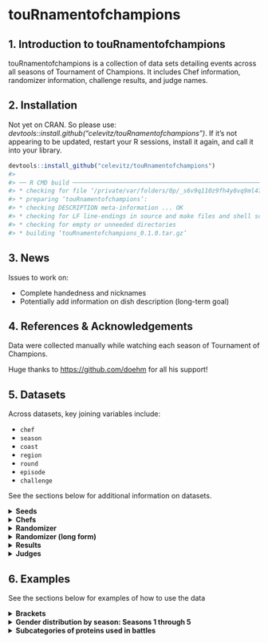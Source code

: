 touRnamentofchampions
================

## 1. Introduction to touRnamentofchampions

touRnamentofchampions is a collection of data sets detailing events
across all seasons of Tournament of Champions. It includes Chef
information, randomizer information, challenge results, and judge names.

## 2. Installation

Not yet on CRAN. So please use:
*devtools::install.github(“celevitz/touRnamentofchampions”)*. If it’s
not appearing to be updated, restart your R sessions, install it again,
and call it into your library.

``` r
devtools::install_github("celevitz/touRnamentofchampions")
#> 
#> ── R CMD build ─────────────────────────────────────────────────────────────────
#> * checking for file ‘/private/var/folders/0p/_s6v9q110z9fh4y0vq9ml47m0000gp/T/RtmpLKs0QH/remotes1348a541b1850/celevitz-touRnamentofchampions-fdde6ea/DESCRIPTION’ ... OK
#> * preparing ‘touRnamentofchampions’:
#> * checking DESCRIPTION meta-information ... OK
#> * checking for LF line-endings in source and make files and shell scripts
#> * checking for empty or unneeded directories
#> * building ‘touRnamentofchampions_0.1.0.tar.gz’
```

## 3. News

Issues to work on:

- Complete handedness and nicknames
- Potentially add information on dish description (long-term goal)

## 4. References & Acknowledgements

Data were collected manually while watching each season of Tournament of
Champions.

Huge thanks to <https://github.com/doehm> for all his support!

## 5. Datasets

Across datasets, key joining variables include:

- `chef`
- `season`
- `coast`
- `region`
- `round`
- `episode`
- `challenge`

See the sections below for additional information on datasets.

<details>
<summary>
<strong>Seeds</strong>
</summary>

### Seeds

The unique identifiers of this dataset are `chef`-`season`.

- `chef`: Chef name (full name)
- `season`: Season number
- `seed`: Seed within their section of the bracket: values of 1
  through 8. Chefs that played in the qualifiers but didn’t make the
  final bracket will have seeds of 8.2, 8.3, or 8.4.
- `coast`: Are they East or West Coast?
- `region`: The region depends on how many chefs start the competition.
  If there are 16 chefs, then the region is left blank. If there are 32
  chefs, then the regions are A or B.

``` r
seeds 
#> # A tibble: 146 × 5
#>    chef               season  seed coast region
#>    <chr>               <dbl> <dbl> <chr> <chr> 
#>  1 Alex Guarnaschelli      1     1 East  <NA>  
#>  2 Marc Murphy             1     2 East  <NA>  
#>  3 Rocco DiSpirito         1     3 East  <NA>  
#>  4 Amanda Freitag          1     4 East  <NA>  
#>  5 Elizabeth Falkner       1     5 East  <NA>  
#>  6 Maneet Chauhan          1     6 East  <NA>  
#>  7 Christian Petroni       1     7 East  <NA>  
#>  8 Darnell Ferguson        1     8 East  <NA>  
#>  9 Antonia Lofaso          1     1 West  <NA>  
#> 10 Michael Voltaggio       1     2 West  <NA>  
#> # ℹ 136 more rows
```

</details>
<details>
<summary>
<strong>Chefs</strong>
</summary>

### Chefs

The unique identifier of this dataset is `chef`.

- `chef`: Chef name (full name)
- `nickname`: Guy Fieri’s nickname for the chef
- `handedness`: Whether the chef is righthanded, lefthanded, or
  ambidextrous
- `gender`: male, female, nonbinary

``` r
chefs 
#> # A tibble: 71 × 4
#>    chef               nickname         handedness   gender
#>    <chr>              <chr>            <chr>        <chr> 
#>  1 Aaron May          <NA>             <NA>         male  
#>  2 Aarthi Sampath     <NA>             <NA>         female
#>  3 Adam Sobel         Mr. Delicious    <NA>         male  
#>  4 Adriana Urbina     <NA>             <NA>         female
#>  5 Alex Guarnaschelli N/A              Right-handed female
#>  6 Amanda Freitag     Chef AF          Right-handed female
#>  7 Antonia Lofaso     Warrior Princess Right-handed female
#>  8 Beau MacMillan     Beau Mac         Right-handed male  
#>  9 Bobby Marcotte     <NA>             <NA>         male  
#> 10 Brian Malarkey     Shenanigans      Left-handed  male  
#> # ℹ 61 more rows
```

</details>
<details>
<summary>
<strong>Randomizer</strong>
</summary>

### Randomizer

The unique identifiers of this dataset are
`season`-`episode`-`round`-`challenge`. The reason that `episode` is a
unique identifier is because in Season 2, Jet and Antonia tied in all
scores and so had a rematch in the Quarter-finals (episodes 6 and 7).

- `season`: Season number
- `episode`: Episode number
- `round`: Stage of the tournament: Qualifier semi-final, Qualifier
  final, Round of 32, Round of 16, Quarterfinals, Semifinals, Final
- `challenge`: Variable to help distinguish rounds within the same Coast
  & Round
- `coast`: Are they East or West Coast?
- `region`: The region depends on how many chefs start the competition.
  If there are 16 chefs, then the region is left blank. If there are 32
  chefs, then the regions are A or B.
- `randomizer1`: First wheel of randomizer
- `randomizer2`: Second wheel of randomizer
- `randomizer3`: Third wheel of randomizer
- `randomizer4`: Fourth wheel of randomizer
- `time`: Length of challenge. Unit is minutes
- `randomizer5`: Fifth wheel of randomizer

``` r
randomizer 
#> # A tibble: 138 × 12
#>    season episode round         challenge   coast region randomizer1 randomizer2
#>     <dbl>   <dbl> <chr>         <chr>       <chr> <chr>  <chr>       <chr>      
#>  1      1       1 Round of 16   Alex/Darne… East  <NA>   Pork tende… Peas       
#>  2      1       1 Round of 16   Antonia/Ma… West  <NA>   Cod         Avocado    
#>  3      1       1 Round of 16   Eric/Jet    West  <NA>   Top sirloin Mushrooms  
#>  4      1       2 Round of 16   Amanda/Eli… East  <NA>   Pork blade… Squash     
#>  5      1       2 Round of 16   Beau/Richa… West  <NA>   Ground lamb Broccoli   
#>  6      1       2 Round of 16   Christian/… East  <NA>   Shrimp      Carrots    
#>  7      1       3 Quarter-final Antonia/Be… West  <NA>   Quail       Bok choy   
#>  8      1       3 Round of 16   Brooke/Mic… West  <NA>   Chicken br… Radish     
#>  9      1       3 Round of 16   Maneet/Roc… East  <NA>   Chicken th… Kale       
#> 10      1       4 Quarter-final Amanda/Dar… East  <NA>   Rack of la… Nopales    
#> # ℹ 128 more rows
#> # ℹ 4 more variables: randomizer3 <chr>, randomizer4 <chr>, time <dbl>,
#> #   randomizer5 <chr>
```

</details>
<details>
<summary>
<strong>Randomizer (long form)</strong>
</summary>

### Randomizer (long form)

A dataset containing information about each challenge: protein,
vegetables, equipment, style, time. However, it’s in “long form” so each
challenge shows up multiple times. It categorizes the randomizer
ingredients into categories and subcategories. If a value from one
randomizer wheel better fits into another category, it has been
reclassified (e.g., “Habanero” from the “wildcard” randomizer has been
reclassified as “produce.”)

The unique identifiers of this dataset are
`season`-`episode`-`round`-`challenge`-`randomizer`.

- `season`: Season number
- `episode`: Episode number
- `round`: Stage of the tournament: Qualifier semi-final, Qualifier
  final, Round of 32, Round of 16, Quarterfinals, Semifinals, Final
- `challenge`: Variable to help distinguish challenges within the same
  Coast & Round
- `coast`: East or West
- `region`: The region depends on how many chefs start the competition.
  If there are 16 chefs, then the region is left blank. If there are 32
  chefs, then the regions are A or B.
- `time`: Length of challenge. Unit is minutes
- `randomizer`: What wheel was spun (1, 2, 3, 4, or 5)
- `value`: What was the value/item on the randomzier wheel?
- `category`: Categorical variable:
  protein,produce,equipment,style,wildcard
- `subcategory`: Subcategories for protein (Beef, Fish, Game, Other,
  Pork, Poultry, Shellfish) and style (Region/country, Style, Theme)

``` r
randomizerlongform 
#> # A tibble: 615 × 11
#>    season episode round   challenge coast region  time randomizer value category
#>     <dbl>   <dbl> <chr>   <chr>     <chr> <chr>  <dbl> <chr>      <chr> <chr>   
#>  1      1       1 Round … Alex/Dar… East  <NA>      35 randomize… Pork… protein 
#>  2      1       1 Round … Alex/Dar… East  <NA>      35 randomize… Peas  produce 
#>  3      1       1 Round … Alex/Dar… East  <NA>      35 randomize… Waff… equipme…
#>  4      1       1 Round … Alex/Dar… East  <NA>      35 randomize… Glaz… style   
#>  5      1       1 Round … Antonia/… West  <NA>      30 randomize… Cod   protein 
#>  6      1       1 Round … Antonia/… West  <NA>      30 randomize… Avoc… produce 
#>  7      1       1 Round … Antonia/… West  <NA>      30 randomize… Micr… equipme…
#>  8      1       1 Round … Antonia/… West  <NA>      30 randomize… Sweet style   
#>  9      1       1 Round … Eric/Jet  West  <NA>      35 randomize… Top … protein 
#> 10      1       1 Round … Eric/Jet  West  <NA>      35 randomize… Mush… produce 
#> # ℹ 605 more rows
#> # ℹ 1 more variable: subcategory <chr>
```

</details>
<details>
<summary>
<strong>Results</strong>
</summary>

### Results

The unique identifiers of this dataset are
`season`-`episode`-`round`-`challenge`-`chef`.

- `season`: Season number
- `episode`: Episode number
- `round`: Stage of the tournament: Qualifier semi-final, Qualifier
  final, Round of 32, Round of 16, Quarterfinals, Semifinals, Final
- `challenge`: Variable to help distinguish rounds within the same Coast
  & Round
- `coast`: Are they East or West Coast?
- `region`: The region depends on how many chefs start the competition.
  If there are 16 chefs, then the region is left blank. If there are 32
  chefs, then the regions are A or B.
- `chef`: Name of chef
- `commentator`: Who presented their food to the judges: Simon Majumdar
  or Justin Warner?
- `order`: When did their food get presented to the judges: Presented
  1st or Presented 2nd
- `score_taste`: Score that chef received for the taste of their dish:
  values of 0- 50
- `score_randomizer`: Score that chef received for how well they used
  the Randomizer: values of 0- 30
- `score_presentation`: Score that chef received for the presentation of
  their dish: values of 0- 20
- `total`: Total score that chef received: between 0 and 100
- `winner`: Winner, loser, or tie
- `x`: Numeric X value to help when creating the bracket
- `y`: Numeric Y value to help when creating the bracket

``` r
results 
#> # A tibble: 284 × 16
#>    season episode round       challenge     coast region chef  commentator order
#>     <dbl>   <dbl> <chr>       <chr>         <chr> <chr>  <chr> <chr>       <chr>
#>  1      1       1 Round of 16 Alex/Darnell  East  <NA>   Darn… Justin War… Pres…
#>  2      1       1 Round of 16 Alex/Darnell  East  <NA>   Alex… Simon Maju… Pres…
#>  3      1       1 Round of 16 Antonia/Marc… West  <NA>   Marc… Simon Maju… Pres…
#>  4      1       1 Round of 16 Antonia/Marc… West  <NA>   Anto… Justin War… Pres…
#>  5      1       1 Round of 16 Eric/Jet      West  <NA>   Jet … Justin War… Pres…
#>  6      1       1 Round of 16 Eric/Jet      West  <NA>   Eric… Simon Maju… Pres…
#>  7      1       2 Round of 16 Amanda/Eliza… East  <NA>   Eliz… Justin War… Pres…
#>  8      1       2 Round of 16 Amanda/Eliza… East  <NA>   Aman… Simon Maju… Pres…
#>  9      1       2 Round of 16 Beau/Richard  West  <NA>   Rich… Justin War… Pres…
#> 10      1       2 Round of 16 Beau/Richard  West  <NA>   Beau… Simon Maju… Pres…
#> # ℹ 274 more rows
#> # ℹ 7 more variables: score_taste <dbl>, score_randomizer <dbl>,
#> #   score_presentation <dbl>, total <dbl>, winner <chr>, x <dbl>, y <dbl>
```

</details>
<details>
<summary>
<strong>Judges</strong>
</summary>

### Judges

The unique identifier is `season`-`episode`-`round`, because
occasionally a judge will only judge for one round within an episode.

- `season`: Season number
- `episode`: Episode number
- `judge`: Name of guest judge
- `gender`: Gender of guest judge
- `round`: Stage of the tournament: Qualifier semi-final, Qualifier
  final, Round of 32, Round of 16, Quarterfinals, Semifinals, Final

``` r
judges
#> # A tibble: 165 × 5
#>    season episode judge             gender round        
#>     <dbl>   <dbl> <chr>             <chr>  <chr>        
#>  1      1       1 Curtis Stone      male   Round of 16  
#>  2      1       1 Marcus Samuelsson male   Round of 16  
#>  3      1       1 Nancy Silverton   female Round of 16  
#>  4      1       2 Marcus Samuelsson male   Round of 16  
#>  5      1       2 Ming Tsai         male   Round of 16  
#>  6      1       2 Nancy Silverton   female Round of 16  
#>  7      1       3 Marcus Samuelsson male   Round of 16  
#>  8      1       3 Marcus Samuelsson male   Quarter-final
#>  9      1       3 Ming Tsai         male   Round of 16  
#> 10      1       3 Ming Tsai         male   Quarter-final
#> # ℹ 155 more rows
```

</details>

## 6. Examples

See the sections below for examples of how to use the data

<details>
<summary>
<strong>Brackets</strong>
</summary>

### Brackets

![](README_files/figure-gfm/Brackets%20-1.png)<!-- -->![](README_files/figure-gfm/Brackets%20-2.png)<!-- -->![](README_files/figure-gfm/Brackets%20-3.png)<!-- -->![](README_files/figure-gfm/Brackets%20-4.png)<!-- -->

</details>
<details>
<summary>
<strong>Gender distribution by season: Seasons 1 through 5</strong>
</summary>

### Gender distribution by season: Season 1 through 5

``` r
seeds %>% left_join(chefs) %>%
  group_by(season,gender) %>%
  summarise(n=n()) %>%
  pivot_wider(names_from=gender,values_from=n) 
#> Joining with `by = join_by(chef)`
#> `summarise()` has grouped output by 'season'. You can override using the
#> `.groups` argument.
#> # A tibble: 5 × 3
#> # Groups:   season [5]
#>   season female  male
#>    <dbl>  <int> <int>
#> 1      1      6    10
#> 2      2      8    14
#> 3      3     13    19
#> 4      4     15    17
#> 5      5     20    24
```

</details>
<details>
<summary>
<strong>Subcategories of proteins used in battles</strong>
</summary>

### Subcategories of proteins used in battles

``` r
randomizerlongform %>% 
  group_by(category,subcategory) %>% 
  filter(category %in% c("protein")) %>% 
  summarise(number_of_battles=n())
#> `summarise()` has grouped output by 'category'. You can override using the
#> `.groups` argument.
#> # A tibble: 8 × 3
#> # Groups:   category [1]
#>   category subcategory number_of_battles
#>   <chr>    <chr>                   <int>
#> 1 protein  Beef                       22
#> 2 protein  Fish                       29
#> 3 protein  Game                       27
#> 4 protein  Other                       4
#> 5 protein  Pork                       25
#> 6 protein  Poultry                    23
#> 7 protein  Shellfish                  15
#> 8 protein  <NA>                        3
```

</details>
